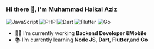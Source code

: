 ### Hi there 👋, I'm Muhammad Haikal Aziz

![JavaScript](https://img.shields.io/badge/JavaScript-Intermediate-yellow)
![PHP](https://img.shields.io/badge/PHP-Intermediate-informational)
![Dart](https://img.shields.io/badge/Dart-Intermediate-blue)
![Flutter](https://img.shields.io/badge/Flutter-Intermediate-blue)
![Go](https://img.shields.io/badge/Go-Intermediate-blue)

- 👨‍💻 I'm currently working **Backend Developer &Mobile** 
- 📚 I’m currently learning **Node JS**, **Dart**, **Flutter**,and **Go**

